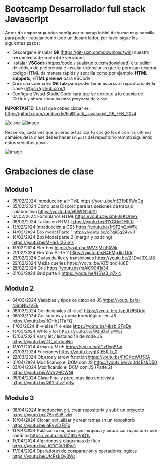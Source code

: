 # Bootcamp Desarrollador full stack Javascript

Antes de empezar puedes configurar tu setup inicial de forma muy sencilla para poder trabajar como todo un desarollador, por favor sigue los siguientes pasos:

- Descargar e instalar **Git** (https://git-scm.com/download/win) nuestra herramienta de control de versiones
- Instalar **VSCode** (https://code.visualstudio.com/download) o tu editor de código de preferencia e instalar extensiones que te permitan generar código HTML de manera rápida y sencilla como por ejemplo: **HTML snippets**, **HTML preview** para VSCode
- Crea una cuenta en **GitHub** para poder tener acceso al repositorio de la clase (https://github.com/)
- Configura Visual Studio Code para que se conecte a tu cuenta de GitHub y ahora clona nuestro proyecto de clase

**IMPORTANTE:** La url que debes clonar es: https://github.com/kambcode/FullStack_Javascript_G6_FEB_2024

![clone](https://github.com/kambcode/FullStack_Javascript_G3_2023_09_04/assets/137812574/b49be206-5c67-40e8-a567-bdd957c549eb)
![image](https://github.com/KamiloMontoya/kambcode_g1/assets/11945476/ca0ce2ad-72ec-431d-b3e1-55b84c64ec13)

Recuerda, cada vez que quieras actualizar tu codigo local con los ultimos cambios de la clase debes hacer un `pull` del repositorio remoto siguiendo estos sencillos pasos

![image](https://github.com/KamiloMontoya/kambcode_g1/assets/11945476/8d8f7da6-aa4c-4d67-9dec-59cd360bda0f)

# Grabaciones de clase
## Modulo 1
- 05/02/2024 Introducción a HTML https://youtu.be/nE31bE5WqGg
- 05/02/2024 Cómo usar Discord para las sesiones de trabajo colaborativo https://youtu.be/etfWfN1b0YI
- 07/02/2024 Formularios HTML https://youtu.be/xmFGEKOrnvY
- 08/02/2024 Tablas en HTML https://youtu.be/61YGUcOHhtQ
- 12/02/2024 Introducción a CSS https://youtu.be/1rSF2hQpWFc
- 14/02/2024 Box model Parte 1 https://youtu.be/ePqkEq24vvU
- 16/02/2024 Box Model parte 2 (margin y padding)  https://youtu.be/MHarUI2Gimk
- 19/02/2024 Flex box https://youtu.be/WV7jMmPAVik
- 21/02/2024 Flex box Parte 2 https://youtu.be/B4EMpJkLUdg
- 23/02/2024 Dudas de flex y transiciones https://youtu.be/Z3DvJ3X_lJ8
- 26/02/2024 Media queries https://youtu.be/KZ5IqodHu6E
- 28/02/2024 Grid https://youtu.be/mAlC9041a34
- 01/03/2024 Grid parte 2 https://youtu.be/H5Ys3_q7xl4

## Modulo 2
- 04/03/2024 Variables y tipos de datos en JS https://youtu.be/a-NSmNUzVEk
- 06/03/2024 Condicionales (if-else) https://youtu.be/UypJfk93Udg
- 08/03/2024 Constantes y operadores lógicos en JS https://youtu.be/lfGHbZ1TaFQ
- 11/03/2024 If -> else if -> else https://youtu.be/-jkzb_2FqDs
- 13/03/2024 While y for https://youtu.be/QQnlBaFwWxs
- 15/03/2024 Var y let / Instalación de node JS https://youtu.be/DC_oLxIunNc
- 18/03/2024 Arrays y Math https://youtu.be/iFizI1xp55w
- 20/03/2024 Funciones https://youtu.be/glXf65K-b_0
- 22/03/2024 Objetos y arrow function https://youtu.be/FtOKtcWU53A
- 01/04/2024 Modificando el DOM con JS https://youtu.be/vgUd4EsND50
- 03/04/2024 Modificando el DOM con JS (Parte 2) https://youtu.be/Wo1r2vlCWNI
- 05/04/2024 Clase Final y preguntas tipo entrevista https://youtu.be/QKYsDvzfg3w

## Modulo 3
- 08/04/2024 Introduccion git, crear repositorio y subir un proyecto https://youtu.be/l75rnSd5-vM
- 10/04/2024 Clonar, actualizar y crear ramas en un repositorio https://youtu.be/laEVv5aFlFg
- 13/04/2024 Publicar rama, crear pull request y actualizar repositorio con cambios https://youtu.be/kfZ9tUPqQ1s
- 15/04/2024 Algoritmos y diagramas de flujo https://youtu.be/lJQBO9VUPw0
- 17/04/2024 Operadores de comparación y operadores lógicos https://youtu.be/UfcRsNQy3Ws
